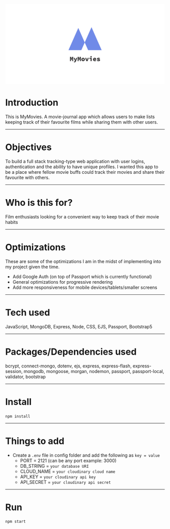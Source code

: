 <img src='public/imgs/banner.png'></img>



# Introduction

This is MyMovies. A movie-journal app which allows users to make lists keeping track of their favourite films while sharing them with other users.

---

# Objectives

To build a full stack tracking-type web application with user logins, authentication and the ability to have unique profiles. I wanted this app to be a place where fellow movie buffs could track their movies and share their favourite with others.

---

# Who is this for? 

Film enthusiasts looking for a convenient way to keep track of their movie habits

---

# Optimizations 

  These are some of the optimizations I am in the midst of implementing into my project given the time.
  
- Add Google Auth (on top of Passport which is currently functional)
- General optimizations for progressive rendering
- Add more responsiveness for mobile devices/tablets/smaller screens

---

# Tech used 

JavaScript, MongoDB, Express, Node, CSS, EJS, Passport, Bootstrap5

---

# Packages/Dependencies used 

bcrypt, connect-mongo, dotenv, ejs, express, express-flash, express-session, mongodb, mongoose, morgan, nodemon, passport, passport-local, validator, bootstrap

---

# Install

`npm install`

---

# Things to add

- Create a `.env` file in config folder and add the following as `key = value`
  - PORT = 2121 (can be any port example: 3000)
  - DB_STRING = `your database URI`
  - CLOUD_NAME = `your cloudinary cloud name`
  - API_KEY = `your cloudinary api key`
  - API_SECRET = `your cloudinary api secret`

---

# Run

`npm start`
